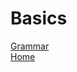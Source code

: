 # Basics

[Grammar](https://github.com/fduarte79/english/grammar.md)  
[Home](https://github.com/fduarte79/english)  
